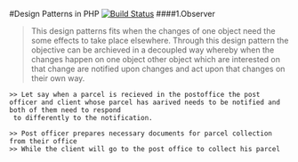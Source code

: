 #Design Patterns in PHP [![Build Status](https://travis-ci.org/mwangaben/patterns.svg?branch=master)](https://travis-ci.org/mwangaben/patterns)
####1.Observer
   > This design patterns fits when the changes of one object need the some effects to take place elsewhere. Through this design pattern the objective can be archieved in a decoupled way whereby when the changes happen on one object other object which are interested on that change are notified upon changes and act upon that changes on their own way.
    
    >> Let say when a parcel is recieved in the postoffice the post  officer and client whose parcel has aarived needs to be notified and both of them need to respond
     to differently to the notification. 
     
    >> Post officer prepares necessary documents for parcel collection from their office
    >> While the client will go to the post office to collect his parcel 